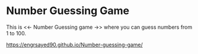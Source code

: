 # Number Guessing Game
This is  <<- Number Guessing game ->> where you can guess numbers from 1 to 100. 

https://engrsayed90.github.io/Number-guessing-game/
